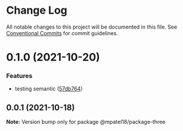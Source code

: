 # Change Log

All notable changes to this project will be documented in this file.
See [Conventional Commits](https://conventionalcommits.org) for commit guidelines.

# 0.1.0 (2021-10-20)


### Features

* testing semantic ([57db764](https://github.com/mpatel18/lerna-basic/commit/57db76496cc6da07cd61aa444b898c46acef7624))


## 0.0.1 (2021-10-18)

**Note:** Version bump only for package @mpatel18/package-three
